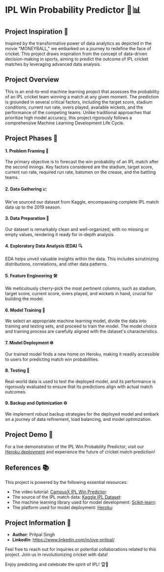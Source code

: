 # IPL Win Probability Predictor 🏏📊

## Project Inspiration 🌟

Inspired by the transformative power of data analytics as depicted in the movie "MONEYBALL," we embarked on a journey to redefine the face of cricket. This project draws inspiration from the concept of data-driven decision-making in sports, aiming to predict the outcome of IPL cricket matches by leveraging advanced data analysis.

## Project Overview

This is an end-to-end machine learning project that assesses the probability of an IPL cricket team winning a match at any given moment. The prediction is grounded in several critical factors, including the target score, stadium conditions, current run rate, overs played, available wickets, and the performance of the competing teams. Unlike traditional approaches that prioritize high model accuracy, this project rigorously follows a comprehensive Machine Learning Development Life Cycle.

## Project Phases 🚀

#### 1. Problem Framing 🧩
The primary objective is to forecast the win probability of an IPL match after the second innings. Key factors considered are the stadium, target score, current run rate, required run rate, batsmen on the crease, and the battling teams.

#### 2. Data Gathering 📈
We've sourced our dataset from Kaggle, encompassing complete IPL match data up to the 2019 season.

#### 3. Data Preparation 🧹
Our dataset is remarkably clean and well-organized, with no missing or empty values, rendering it ready for in-depth analysis.

#### 4. Exploratory Data Analysis (EDA) 🔍
EDA helps unveil valuable insights within the data. This includes scrutinizing distributions, correlations, and other data patterns.

#### 5. Feature Engineering 🛠️
We meticulously cherry-pick the most pertinent columns, such as stadium, target score, current score, overs played, and wickets in hand, crucial for building the model.

#### 6. Model Training 🤖
We select an appropriate machine learning model, divide the data into training and testing sets, and proceed to train the model. The model choice and training process are carefully aligned with the dataset's characteristics.

#### 7. Model Deployment 🌐
Our trained model finds a new home on Heroku, making it readily accessible to users for predicting match win probabilities.

#### 8. Testing 🧪
Real-world data is used to test the deployed model, and its performance is rigorously evaluated to ensure that its predictions align with actual match outcomes.

#### 9. Backup and Optimization ⚙️
We implement robust backup strategies for the deployed model and embark on a journey of data refinement, load balancing, and model optimization.

## Project Demo 📲

For a live demonstration of the IPL Win Probability Predictor, visit our [Heroku deployment](#) and experience the future of cricket match prediction!

## References 📚

This project is powered by the following essential resources:
- The video tutorial: [CampusX IPL Win Predictor](https://youtu.be/Ok_zkfWC0gI?si=cwa8bihQgTV0gI4v):
- The source of the IPL match data: [Kaggle IPL Dataset](https://www.kaggle.com/datasets/ramjidoolla/ipl-data-set): 
- The machine learning library used for model development: [Scikit-learn](https://scikit-learn.org/stable/index.html): 
- The platform used for model deployment: [Heroku](https://www.heroku.com/): 

## Project Information 💼

- **Author**: Pritpal Singh
- **LinkedIn**: https://www.linkedin.com/in/oye-pritpal/


Feel free to reach out for inquiries or potential collaborations related to this project. Join us in revolutionizing cricket with data!

Enjoy predicting and celebrate the spirit of IPL! 🏆🏏
